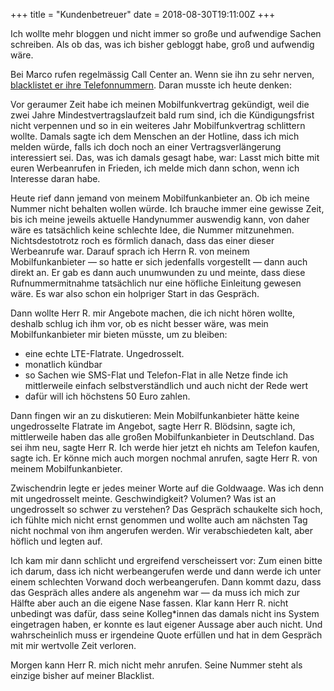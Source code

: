 +++
title = "Kundenbetreuer"
date = 2018-08-30T19:11:00Z
+++

Ich wollte mehr bloggen und nicht immer so große und aufwendige Sachen schreiben. Als ob das, was ich bisher gebloggt habe, groß und aufwendig wäre.

Bei Marco rufen regelmässig Call Center an. Wenn sie ihn zu sehr nerven, [blacklistet er ihre Telefonnummern](https://www.unmus.de/ressourcenverschwendung-im-call-center/). Daran musste ich heute denken:

Vor geraumer Zeit habe ich meinen Mobilfunkvertrag gekündigt, weil die zwei Jahre Mindestvertragslaufzeit bald rum sind, ich die Kündigungsfrist nicht verpennen und so in ein weiteres Jahr Mobilfunkvertrag schlittern wollte. Damals sagte ich dem Menschen an der Hotline, dass ich mich melden würde, falls ich doch noch an einer Vertragsverlängerung interessiert sei. Das, was ich damals gesagt habe, war: Lasst mich bitte mit euren Werbeanrufen in Frieden, ich melde mich dann schon, wenn ich Interesse daran habe.

Heute rief dann jemand von meinem Mobilfunkanbieter an. Ob ich meine Nummer nicht behalten wollen würde. Ich brauche immer eine gewisse Zeit, bis ich meine jeweils aktuelle Handynummer auswendig kann, von daher wäre es tatsächlich keine schlechte Idee, die Nummer mitzunehmen. Nichtsdestotrotz roch es förmlich danach, dass das einer dieser Werbeanrufe war. Darauf sprach ich Herrn R. von meinem Mobilfunkanbieter — so hatte er sich jedenfalls vorgestellt — dann auch direkt an. Er gab es dann auch unumwunden zu und meinte, dass diese Rufnummermitnahme tatsächlich nur eine höfliche Einleitung gewesen wäre. Es war also schon ein holpriger Start in das Gespräch.

Dann wollte Herr R. mir Angebote machen, die ich nicht hören wollte, deshalb schlug ich ihm vor, ob es nicht besser wäre, was mein Mobilfunkanbieter mir bieten müsste, um zu bleiben:

- eine echte LTE-Flatrate. Ungedrosselt.
- monatlich kündbar
- so Sachen wie SMS-Flat und Telefon-Flat in alle Netze finde ich mittlerweile einfach selbstverständlich und auch nicht der Rede wert
- dafür will ich höchstens 50 Euro zahlen.

Dann fingen wir an zu diskutieren: Mein Mobilfunkanbieter hätte keine ungedrosselte Flatrate im Angebot, sagte Herr R. Blödsinn, sagte ich, mittlerweile haben das alle großen Mobilfunkanbieter in Deutschland. Das sei ihm neu, sagte Herr R. Ich werde hier jetzt eh nichts am Telefon kaufen, sagte ich. Er könne mich auch morgen nochmal anrufen, sagte Herr R. von meinem Mobilfunkanbieter.

Zwischendrin legte er jedes meiner Worte auf die Goldwaage. Was ich denn mit ungedrosselt meinte. Geschwindigkeit? Volumen? Was ist an ungedrosselt so schwer zu verstehen? Das Gespräch schaukelte sich hoch, ich fühlte mich nicht ernst genommen und wollte auch am nächsten Tag nicht nochmal von ihm angerufen werden. Wir verabschiedeten kalt, aber höflich und legten auf.

Ich kam mir dann schlicht und ergreifend verscheissert vor: Zum einen bitte ich darum, dass ich nicht werbeangerufen werde und dann werde ich unter einem schlechten Vorwand doch werbeangerufen. Dann kommt dazu, dass das Gespräch alles andere als angenehm war — da muss ich mich zur Hälfte aber auch an die eigene Nase fassen. Klar kann Herr R. nicht unbedingt was dafür, dass seine Kolleg*innen das damals nicht ins System eingetragen haben, er konnte es laut eigener Aussage aber auch nicht. Und wahrscheinlich muss er irgendeine Quote erfüllen und hat in dem Gespräch mit mir wertvolle Zeit verloren.

Morgen kann Herr R. mich nicht mehr anrufen. Seine Nummer steht als einzige bisher auf meiner Blacklist.
